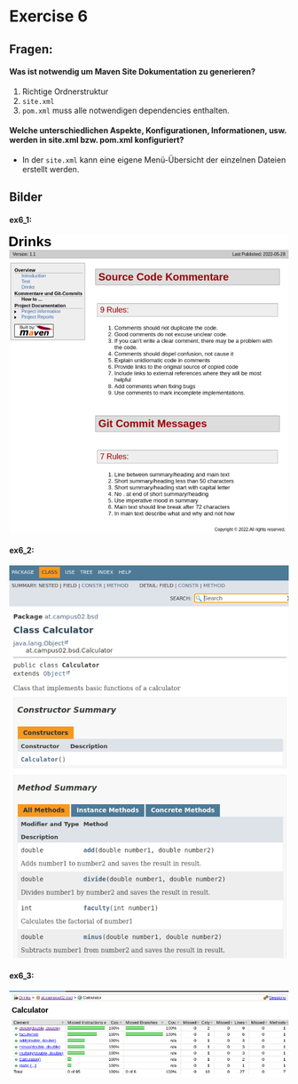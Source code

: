 # Exercise 6

## Fragen:

#### Was ist notwendig um Maven Site Dokumentation zu generieren?
1. Richtige Ordnerstruktur
2. `site.xml`
3. `pom.xml` muss alle notwendigen dependencies enthalten. 

#### Welche unterschiedlichen Aspekte, Konfigurationen, Informationen, usw. werden in site.xml bzw. pom.xml konfiguriert? 

- In der `site.xml` kann eine eigene Menü-Übersicht der einzelnen Dateien erstellt werden. 

## Bilder

#### ex6_1:
![](resources/images/ex6_1.png)

#### ex6_2:
![](resources/images/ex6_2.png)

#### ex6_3:
![](resources/images/ex6_3.png)
